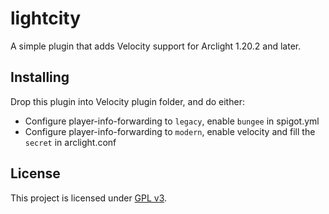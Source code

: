 # lightcity

A simple plugin that adds Velocity support for Arclight 1.20.2 and later.

## Installing

Drop this plugin into Velocity plugin folder, and do either:
* Configure player-info-forwarding to `legacy`, enable `bungee` in spigot.yml
* Configure player-info-forwarding to `modern`, enable velocity and fill the `secret` in arclight.conf

## License

This project is licensed under [GPL v3](LICENSE).
